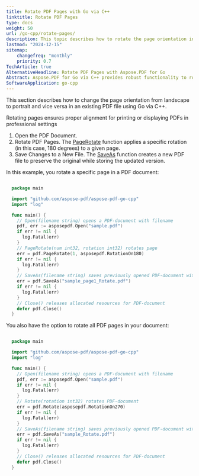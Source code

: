 ```yaml
---
title: Rotate PDF Pages with Go via C++ 
linktitle: Rotate PDF Pages
type: docs
weight: 50
url: /go-cpp/rotate-pages/
description: This topic describes how to rotate the page orientation in an existing PDF file programmatically with Go via C++ 
lastmod: "2024-12-15"
sitemap:
    changefreq: "monthly"
    priority: 0.7
TechArticle: true
AlternativeHeadline: Rotate PDF Pages with Aspose.PDF for Go
Abstract: Aspose.PDF for Go via C++ provides robust functionality to rotate pages in PDF documents, allowing developers to modify page orientation as needed. The library supports rotating pages by 90, 180, or 270 degrees, enabling quick and efficient adjustments to document layout. This feature is useful for correcting misoriented pages or altering the document’s presentation. The documentation includes step-by-step instructions and code samples to help developers seamlessly integrate page rotation capabilities into their applications.
SoftwareApplication: go-cpp    
---
```


This section describes how to change the page orientation from landscape to portrait and vice versa in an existing PDF file using Go via C++.

Rotating pages ensures proper alignment for printing or displaying PDFs in professional settings

1. Open the PDF Document.
1. Rotate PDF Pages. The [PageRotate](https://reference.aspose.com/pdf/go-cpp/organize/rotate/) function applies a specific rotation (in this case, 180 degrees) to a given page.
1. Save Changes to a New File. The [SaveAs](https://reference.aspose.com/pdf/go-cpp/core/saveas/) function creates a new PDF file to preserve the original while storing the updated version.

In this example, you rotate a specific page in a PDF document:

```go

  package main

  import "github.com/aspose-pdf/aspose-pdf-go-cpp"
  import "log"

  func main() {
    // Open(filename string) opens a PDF-document with filename
    pdf, err := asposepdf.Open("sample.pdf")
    if err != nil {
      log.Fatal(err)
    }
    // PageRotate(num int32, rotation int32) rotates page
    err = pdf.PageRotate(1, asposepdf.RotationOn180)
    if err != nil {
      log.Fatal(err)
    }
    // SaveAs(filename string) saves previously opened PDF-document with new filename
    err = pdf.SaveAs("sample_page1_Rotate.pdf")
    if err != nil {
      log.Fatal(err)
    }
    // Close() releases allocated resources for PDF-document
    defer pdf.Close()
  }
```

You also have the option to rotate all PDF pages in your document:

```go

  package main

  import "github.com/aspose-pdf/aspose-pdf-go-cpp"
  import "log"

  func main() {
    // Open(filename string) opens a PDF-document with filename
    pdf, err := asposepdf.Open("sample.pdf")
    if err != nil {
      log.Fatal(err)
    }
    // Rotate(rotation int32) rotates PDF-document
    err = pdf.Rotate(asposepdf.RotationOn270)
    if err != nil {
      log.Fatal(err)
    }
    // SaveAs(filename string) saves previously opened PDF-document with new filename
    err = pdf.SaveAs("sample_Rotate.pdf")
    if err != nil {
      log.Fatal(err)
    }
    // Close() releases allocated resources for PDF-document
    defer pdf.Close()
  }
```